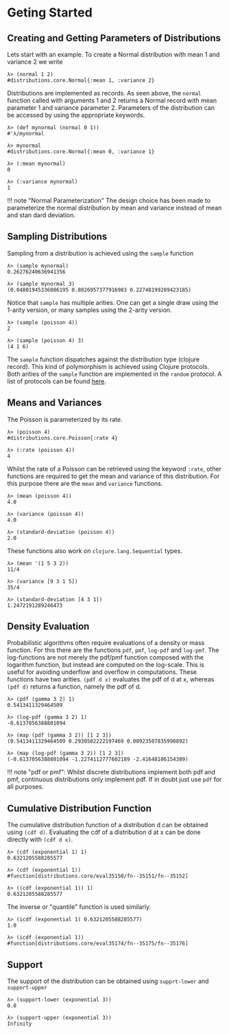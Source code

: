 # Geting Started

## Creating and Getting Parameters of Distributions
Lets start with an example. To create a Normal distribution with mean 1 and variance 2 we write
```
λ> (normal 1 2)
#distributions.core.Normal{:mean 1, :variance 2}
```
Distributions are implemented as records. As seen above, the `normal` function called with arguments 1 and 2 returns a Normal record with mean parameter 1 and variance parameter 2. Parameters of the distribution can be accessed by using the appropriate keywords.

```
λ> (def mynormal (normal 0 1))
#'λ/mynormal

λ> mynormal
#distributions.core.Normal{:mean 0, :variance 1}

λ> (:mean mynormal)
0

λ> (:variance mynormal)
1

```
!!! note "Normal Parameterization" 
    The design choice has been made to parameterize the normal distribution by mean and variance instead of mean and stan dard deviation.

## Sampling Distributions
Sampling from a distribution is achieved using the `sample` function
```
λ> (sample mynormal)
0.26276240636941356

λ> (sample mynormal 3)
(0.04801945336086195 0.8026957377916983 0.22748199289423185)
```
Notice that `sample` has multiple arities. One can get a single draw using the 1-arity version, or many samples using the 2-arity version.
```
λ> (sample (poisson 4))
2

λ> (sample (poisson 4) 3)
(4 1 6)
```
The `sample` function dispatches against the distribution type (clojure record). This kind of polymorphism is achieved using Clojure protocols. Both arities of the `sample` function are implemented in the `random` protocol. A list of protocols can be found [here](https://github.com/michaellindon/distributions/blob/master/src/distributions/protocols.clj). 

## Means and Variances
The Poisson is parameterized by its rate.
```
λ> (poisson 4)
#distributions.core.Poisson{:rate 4}

λ> (:rate (poisson 4))
4
```
Whilst the rate of a Poisson can be retrieved using the keyword `:rate`, other functions are required to get the mean and variance of this distribution. For this purpose there are the `mean` and `variance` functions.

```
λ> (mean (poisson 4))
4.0

λ> (variance (poisson 4))
4.0

λ> (standard-deviation (poisson 4))
2.0
```

These functions also work on `clojure.lang.Sequential` types.
```
λ> (mean '(1 5 3 2))
11/4

λ> (variance [9 3 1 5])
35/4

λ> (standard-deviation [4 3 1])
1.2472191289246473
```
## Density Evaluation
Probabilistic algorithms often require evaluations of a density or mass function. For this there are the functions `pdf`, `pmf`, `log-pdf` and `log-pmf`. The log-functions are not merely the pdf/pmf function composed with the logarithm function, but instead are computed on the log-scale. This is useful for avoiding underflow and overflow in computations. These functions have two arities. `(pdf d x)` evaluates the pdf of d at x, whereas `(pdf d)` returns a function, namely the pdf of d.
```
λ> (pdf (gamma 3 2) 1)
0.5413411329464509

λ> (log-pdf (gamma 3 2) 1)
-0.6137056388801094

λ> (map (pdf (gamma 3 2)) [1 2 3])
(0.5413411329464509 0.2930502222197469 0.08923507835998892)

λ> (map (log-pdf (gamma 3 2)) [1 2 3])
(-0.6137056388801094 -1.2274112777602189 -2.41648106154389)
```

!!! note "pdf or pmf":
    Whilst discrete distributions implement both pdf and pmf, continuous distributions only implement pdf. If in doubt just use `pdf` for all purposes. 
## Cumulative Distribution Function

The cumulative distribution function of a distribution d can be obtained using `(cdf d)`. Evaluating the cdf of a distribution d at x can be done directly with `(cdf d x)`.
```
λ> (cdf (exponential 1) 1)
0.6321205588285577

λ> (cdf (exponential 1))
#function[distributions.core/eval35150/fn--35151/fn--35152]

λ> ((cdf (exponential 1)) 1)
0.6321205588285577
```
The inverse or "quantile" function is used similarly.
```
λ> (icdf (exponential 1) 0.6321205588285577)
1.0

λ> (icdf (exponential 1))
#function[distributions.core/eval35174/fn--35175/fn--35176]
```

## Support
The support of the distribution can be obtained using `supprt-lower` and `support-upper`

```
λ> (support-lower (exponential 3))
0.0

λ> (support-upper (exponential 3))
Infinity
```

